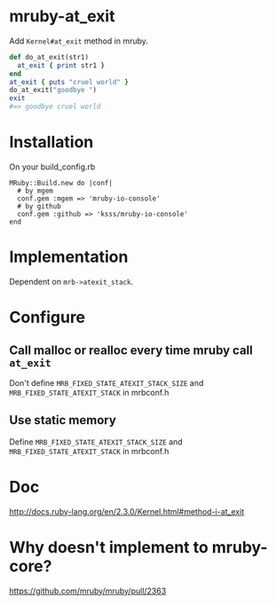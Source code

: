 mruby-at_exit
===

Add `Kernel#at_exit` method in mruby.

```rb
def do_at_exit(str1)
  at_exit { print str1 }
end
at_exit { puts "cruel world" }
do_at_exit("goodbye ")
exit
#=> goodbye cruel world
```

# Installation

On your build_config.rb

```
MRuby::Build.new do |conf|
  # by mgem
  conf.gem :mgem => 'mruby-io-console'
  # by github
  conf.gem :github => 'ksss/mruby-io-console'
end
```

# Implementation

Dependent on `mrb->atexit_stack`.

# Configure

## Call malloc or realloc every time mruby call `at_exit`

Don't define `MRB_FIXED_STATE_ATEXIT_STACK_SIZE` and `MRB_FIXED_STATE_ATEXIT_STACK` in mrbconf.h

## Use static memory

Define `MRB_FIXED_STATE_ATEXIT_STACK_SIZE` and `MRB_FIXED_STATE_ATEXIT_STACK` in mrbconf.h

# Doc

http://docs.ruby-lang.org/en/2.3.0/Kernel.html#method-i-at_exit

# Why doesn't implement to mruby-core?

https://github.com/mruby/mruby/pull/2363
